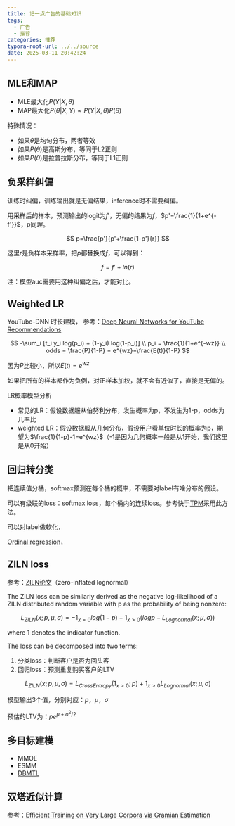 ```yaml
---
title: 记一点广告的基础知识
tags:
  - 广告
  - 推荐
categories: 推荐
typora-root-url: ../../source
date: 2025-03-11 20:42:24
---
```


## MLE和MAP

- MLE最大化$P(Y|X,\theta)$
- MAP最大化$P(\theta|X,Y) \propto P(Y|X,\theta)P(\theta)$

特殊情况：

- 如果$\theta$是均匀分布，两者等效
- 如果$P(\theta)$是高斯分布，等同于L2正则
- 如果$P(\theta)$是拉普拉斯分布，等同于L1正则

## 负采样纠偏

训练时纠偏，训练输出就是无偏结果，inference时不需要纠偏。

用采样后的样本，预测输出的logit为$f'$，无偏的结果为$f$，$p'=\frac{1}{1+e^{-f'}}$，$p$同理。

$$
p=\frac{p'}{p'+\frac{1-p'}{r}}
$$

这里$r$是负样本采样率，把$p$都替换成$f$，可以得到：

$$
f=f'+ln(r)
$$

注：模型auc需要用这种纠偏之后，才能对比。

## Weighted LR

YouTube-DNN 时长建模，
参考：[Deep Neural Networks for YouTube Recommendations](https://static.googleusercontent.com/media/research.google.com/zh-CN//pubs/archive/45530.pdf)

$$
-\sum_i [t_i y_i log(p_i) + (1-y_i) log(1-p_i)] \\
p_i = \frac{1}{1+e^{-wz}} \\
odds = \frac{P}{1-P} = e^{wz}=\frac{E(t)}{1-P}
$$

因为$P$比较小，所以$E(t)=e^{wz}$

如果把所有的样本都作为负例，对正样本加权，就不会有近似了，直接是无偏的。

LR概率模型分析

- 常见的LR：假设数据服从伯努利分布，发生概率为p，不发生为1-p，odds为几率比
- weighted LR：假设数据服从几何分布，假设用户看单位时长的概率为p，期望为$\frac{1}{1-p}-1=e^{wz}$（-1是因为几何概率一般是从1开始，我们这里是从0开始）

## 回归转分类

把连续值分桶，softmax预测在每个桶的概率，不需要对label有啥分布的假设。

可以有级联的loss：softmax loss，每个桶内的连续loss。参考快手[TPM](https://zhuanlan.zhihu.com/p/682817867)采用此方法。

可以对label做软化，

[Ordinal regression](https://en.wikipedia.org/wiki/Ordinal_regression)，

## ZILN loss

参考：[ZILN论文](https://arxiv.org/pdf/1912.07753)（zero-inflated lognormal）

The ZILN loss can be similarly derived as the negative log-likelihood of a ZILN distributed random variable with p as the probability of being nonzero:

$$
L_{ZILN}(x; p, \mu, \sigma) = −1_{x=0} log(1 − p) − 1_{x>0}(log p − L_{Lognormal}(x; \mu, \sigma))
$$

where 1 denotes the indicator function.

The loss can be decomposed into two terms:

1. 分类loss：判断客户是否为回头客
2. 回归loss：预测重复购买客户的LTV

$$
L_{ZILN}(x; p, \mu, \sigma) = L_{CrossEntropy}(1_{x>0}; p) + 1_{x>0}L_{Lognormal}(x; \mu, \sigma)
$$

模型输出3个值，分别对应：$p$，$\mu$，$\sigma$

预估的LTV为：$p e^{\mu+\sigma^2/2}$

## 多目标建模

- MMOE
- ESMM
- [DBMTL](https://arxiv.org/pdf/1902.09154)

## 双塔近似计算

参考：[Efficient Training on Very Large Corpora via Gramian Estimation](https://zhuanlan.zhihu.com/p/656834772)
